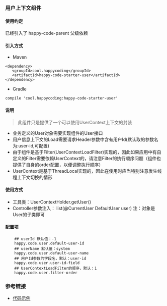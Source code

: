 ### 用户上下文组件
#### 使用约定

已经引入了 happy-code-parent 父级依赖

#### 引入方式

- Maven

```
<dependency>
   <groupId>cool.happycoding</groupId>
   <artifactId>happy-code-starter-user</artifactId>
</dependency>
```    

- Gradle

```
compile 'cool.happycoding:happy-code-starter-user'
```

#### 说明
> 此组件只是提供了一个可以使用UserContext上下文的封装

- 业务定义的User对象需要实现组件的User接口
- 用户信息上下文的Load需要请求Header参数中含有用户Id(默认取的参数名为:user-id,可配置)
- 由于组件是基于Filter(UserContextLoadFilter)实现的，因此如果应用中有自定义的Filter需要依赖UserContext的，请注意Filter的执行顺序问题（组件也提供了自身的order配置，以便调整执行顺序）
- UserContext是基于ThreadLocal实现的，因此在使用时应当特别注意发生线程上下文切换的情形

#### 使用方式
- 工具类：UserContextHolder.getUser()
- Controller参数注入： list(@CurrentUser DefaultUser user) 注：对象是User的子类即可

#### 配置项

```
    ## userId 默认值：-1
    happy.code.user.default-user-id
    ## userName 默认值：system
    happy.code.user.default-user-name
    ## 用户Id参数的字段名，默认：user-id
    happy.code.user.user-id-field
    ## UserContextLoadFilter的顺序，默认：1
    happy.code.user.filter-order
```



### 参考链接
- [代码示例](https://github.com/happy-coding-cool/happy-code-samples/tree/main/happy-code-starter-user-sample)
 